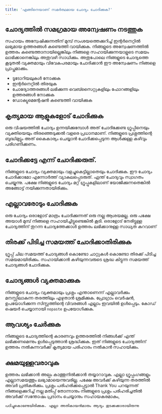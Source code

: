 ```yaml
---
title: 'എങ്ങിനെയാണ് സമര്‍ത്ഥമായ ചോദ്യം ചോദിക്കുക?'
---
```

## ചോദ്യത്തില്‍ സമഗ്രമായ അന്വേഷണം നടത്തുക
സഹായം അന്വേഷിക്കുന്നതിന് മുമ്പ് സംശയത്തെക്കുറിച്ച് ഇന്റര്‍നെറ്റില്‍ ലഭ്യമായ ഉത്തരങ്ങള്‍ കണ്ടെത്തി വായിക്കുക. നിങ്ങളുടെ അന്വേഷണത്തില്‍ ഉത്തരം കണ്ടെത്താനായില്ലെങ്കിലും നിങ്ങളെ സഹായിക്കുന്നയാളുടെ സമയം ലാഭിക്കാനെങ്കിലും അതുവഴി സാധിക്കും. അതുപോലെ നിങ്ങളുടെ ചോദ്യത്തെ കൂടുതല്‍ വ്യക്തമായും വിവേകപരമായും ചോദിക്കാന്‍ ഈ അന്വേഷണം നിങ്ങളെ പ്രാപ്തമാക്കും.

* ടൂടോറിയലുകള്‍ നോക്കുക
* ഇന്റര്‍നെറ്റില്‍ തിരയുക
* ചോദ്യോത്തരങ്ങള്‍ ലഭിക്കുന്ന വെബ്സൈറ്റുകളിലും ഫോറങ്ങളിലും ഉത്തരങ്ങള്‍ നോക്കുക 
* ഡോക്യുമെന്റേഷന്‍ കണ്ടെത്തി വായിക്കുക

## കൃത്യമായ ആളുകളോട് ചോദിക്കുക
ഒരു വിഷയത്തില്‍ ചോദ്യം ഉന്നയിക്കുമ്പോള്‍ അത് ചോദിക്കേണ്ട ഗ്രൂപ്പിനെയും വ്യക്തിയെയും തിരഞ്ഞെടുക്കല്‍ വളരെ പ്രധാനമാണ്. നിങ്ങളുടെ പ്രശ്നത്തിന്റെ ബുദ്ധിമുട്ടും അത് കൈകാര്യം ചെയ്യാന്‍ ചോദിക്കപ്പെടുന്ന ആള്‍ക്കുള്ള കഴിവും പരിഗണിക്കണം.

## ചോദിക്കട്ടേ എന്ന് ചോദിക്കരുത്.
നിങ്ങളുടെ ചോദ്യം വ്യക്തമായും വളച്ചുകെട്ടില്ലാതെയും ചോദിക്കുക. ഈ ചോദ്യം ചോദിക്കാമോ എന്നോര്‍ത്ത് വ്യാകുലപ്പെടരുത്. ഏന്ത് ചോദ്യവും സ്വാഗതം ചെയ്യുന്നു. പക്ഷേ നിങ്ങളുടെ ചോദ്യം മറ്റ് ഗ്രൂപ്പുകളിലാണ് യോജിക്കുന്നതെങ്കില്‍ അങ്ങോട്ട് നയിക്കുന്നതായിരിക്കും.

## എല്ലാവരോടും ചോദിക്കുക
ഒരു ചോദ്യം ഒരാളോട് മാത്രം ചോദിക്കുന്നത് ഒരു നല്ല ആശയമല്ല. ഒരു പക്ഷേ അയാള്‍ മുമ്പ് നിങ്ങളെ സഹായിച്ചിട്ടുണ്ടെങ്കില്‍ കൂടി. ഒരാളോട് നേരിട്ടുള്ള ചോദ്യത്തിന് തുറന്ന ചോദ്യത്തേക്കാള്‍ ഉത്തരം ലഭിക്കാനുള്ള സാധ്യത കുറവാണ്

## തിരക്ക് പിടിച്ച സമയത്ത് ചോദിക്കാതിരിക്കുക
ഗ്രൂപ്പ് ചില സമയത്ത് ചോദ്യങ്ങള്‍ കൊണ്ടോ ചാറ്റുകള്‍ കൊണ്ടോ തിരക്ക് പിടിച്ച സമയമായിരിക്കും. സഹായിക്കാന്‍ കഴിയുന്നവരുടെ ശ്രദ്ധ കിട്ടുന്ന സമയത്ത് ചോദ്യങ്ങള്‍ ചോദിക്കുക.

## ചോദ്യങ്ങള്‍ വ്യക്തമാക്കുക
നിങ്ങളുടെ ചോദ്യം വ്യക്തമായും പ്രശ്നം എന്താണെന്ന് എല്ലാവര്‍ക്കും മനസ്സിലാകുന്ന തരത്തിലും എഴുതാന്‍ ശ്രമിക്കുക. പ്രോഗ്രാം വെര്‍ഷന്‍, ഉപയോഗിക്കുന്ന സിസ്റ്റത്തിന്റെ വിവരങ്ങള്‍ എല്ലാം ഇവയില്‍ ഉള്‍പ്പെടും. കോഡ് ഷെയര്‍ ചെയ്യാനായി `nopaste` ഉപയോഗിക്കുക.

## ആവശ്യം ചേര്‍ക്കുക
നിങ്ങളുടെ ചോദ്യത്തിന്റെ കാരണവും  ഉത്തരത്തില്‍ നിങ്ങള്‍ക്ക് എന്ത് ലഭിക്കണമെന്നും ഉള്‍പ്പെടുത്താന്‍ ശ്രദ്ധിക്കുക. ഇത് നിങ്ങളുടെ ചോദ്യത്തിന് ഉത്തരം നല്‍കുന്നവര്‍ക്ക് കൃത്യമായ പരിഹാരം നല്‍കാന്‍ സഹായിക്കും.

## ക്ഷമയുള്ളവരാവുക
ഉത്തരം ലഭിക്കാന്‍ അല്പം കാത്തുനില്‍ക്കാന്‍ തയ്യാറാവുക. എല്ലാ ഗ്രൂപ്പംഗങ്ങളും എല്ലാസമയത്തും ലഭ്യാമായെന്നുവരില്ല. പക്ഷേ അവര്‍ക്ക് കഴിയുന്ന തരത്തില്‍ അവര്‍ പ്രതികരിക്കും. പ്രശ്നം പരിഹരിക്കപ്പെട്ടാല്‍  Thank You പറയുന്നത് നിങ്ങളെക്കുറിച്ച് നല്ല മതിപ്പ് തോന്നാനും നിങ്ങളുടെ പ്രശ്നം പരിഹരിച്ചതില്‍ അവര്‍ക്ക് സന്തോഷം പ്രദാനം ചെയ്യാനും സഹായകരമാകും,

`പഠിച്ചുകൊണ്ടേയിരിക്കുക. എല്ലാ അതികായന്‍മാരും ആദ്യം തുടക്കക്കാരായിരുന്നു`
